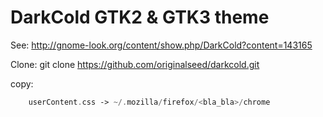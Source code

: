 DarkCold GTK2 & GTK3 theme
============

See:
http://gnome-look.org/content/show.php/DarkCold?content=143165

Clone:
git clone https://github.com/originalseed/darkcold.git


copy: 
```php
    userContent.css -> ~/.mozilla/firefox/<bla_bla>/chrome 
```
